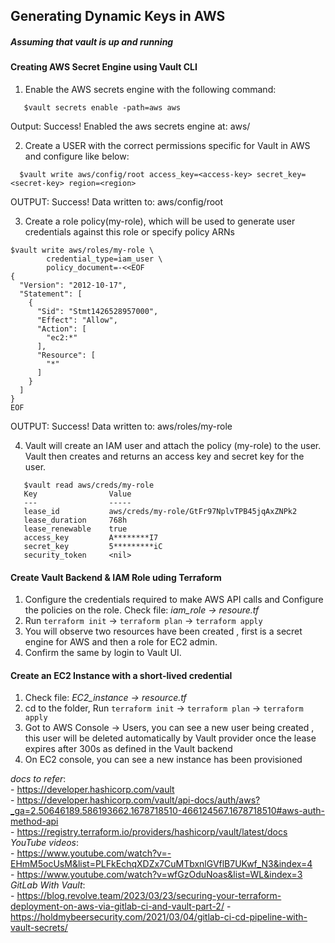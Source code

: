 ## Generating Dynamic Keys in AWS

##### Assuming that vault is up and running

#### Creating AWS Secret Engine using Vault CLI

1. Enable the AWS secrets engine with the following command:
```
   $vault secrets enable -path=aws aws
```
Output: Success! Enabled the aws secrets engine at: aws/

2. Create a USER with the correct permissions specific for Vault in AWS and configure like below:
  ```
    $vault write aws/config/root access_key=<access-key> secret_key=<secret-key> region=<region>
```
OUTPUT: Success! Data written to: aws/config/root

3. Create a role policy(my-role), which will be used to generate user credentials against this role or specify policy ARNs 
```
$vault write aws/roles/my-role \
        credential_type=iam_user \
        policy_document=-<<EOF
{
  "Version": "2012-10-17",
  "Statement": [
    {
      "Sid": "Stmt1426528957000",
      "Effect": "Allow",
      "Action": [
        "ec2:*"
      ],
      "Resource": [
        "*"
      ]
    }
  ]
}
EOF
```
OUTPUT: Success! Data written to: aws/roles/my-role

4. Vault will create an IAM user and attach the policy (my-role) to the user. Vault then creates and returns an access key and secret key for the user.
```
   $vault read aws/creds/my-role
   Key                Value
   ---                -----
   lease_id           aws/creds/my-role/GtFr97NplvTPB45jqAxZNPk2
   lease_duration     768h
   lease_renewable    true
   access_key         A********I7
   secret_key         5*********iC
   security_token     <nil>
```

#### Create Vault Backend & IAM Role uding Terraform

1. Configure the credentials required to make AWS API calls and Configure the policies on the role. 
    Check file:  _iam_role -> resoure.tf_
2. Run ``` terraform init ``` -> ``` terraform plan ``` -> ``` terraform apply ```
3. You will observe two resources have been created , first is a secret engine for AWS and then a role for EC2 admin.
4. Confirm the same by login to Vault UI.

#### Create an EC2 Instance with a short-lived credential

1. Check file: _EC2_instance -> resource.tf_
2. cd to the folder, Run ``` terraform init ``` -> ``` terraform plan ``` -> ``` terraform apply ```
3. Got to AWS Console -> Users, you can see a new user being created , this user will be deleted automatically by Vault provider once the lease expires after 300s as defined in the Vault backend
4. On EC2 console, you can see a new instance has been provisioned 


*docs to refer*: <br /> 
                - https://developer.hashicorp.com/vault <br />
                - https://developer.hashicorp.com/vault/api-docs/auth/aws?_ga=2.50646189.586193662.1678718510-466124567.1678718510#aws-auth-method-api <br />
                - https://registry.terraform.io/providers/hashicorp/vault/latest/docs <br />
 *YouTube videos*: <br /> 
                - https://www.youtube.com/watch?v=-EHmM5ocUsM&list=PLFkEchqXDZx7CuMTbxnlGVflB7UKwf_N3&index=4 <br />
                - https://www.youtube.com/watch?v=wfGzOduNoas&list=WL&index=3  <br />
*GitLab With Vault*: <br />
                - https://blog.revolve.team/2023/03/23/securing-your-terraform-deployment-on-aws-via-gitlab-ci-and-vault-part-2/
                - https://holdmybeersecurity.com/2021/03/04/gitlab-ci-cd-pipeline-with-vault-secrets/
